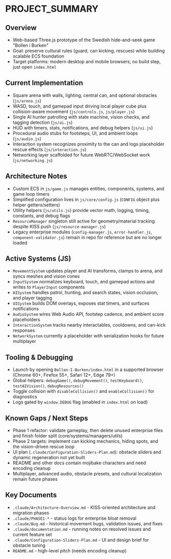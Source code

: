 # PROJECT_SUMMARY

## Overview
- Web-based Three.js prototype of the Swedish hide-and-seek game "Bollen i Burken"
- Goal: preserve cultural rules (guard, can kicking, rescues) while building scalable ECS foundation
- Target platforms: modern desktop and mobile browsers; no build step, just open `index.html`

## Current Implementation
- Square arena with walls, lighting, central can, and optional obstacles (`js/arena.js`)
- WASD, touch, and gamepad input driving local player cube plus collision-aware movement (`js/controls.js`, `js/player.js`)
- Single AI hunter patrolling with state machine, vision checks, and tagging detection (`js/ai.js`)
- HUD with timers, stats, notifications, and debug helpers (`js/ui.js`)
- Procedural audio stubs for footsteps, UI, and ambient loops (`js/audio.js`)
- Interaction system recognizes proximity to the can and logs placeholder rescue effects (`js/interaction.js`)
- Networking layer scaffolded for future WebRTC/WebSocket work (`js/networking.js`)

## Architecture Notes
- Custom ECS in `js/game.js` manages entities, components, systems, and game loop timers
- Simplified configuration lives in `js/core/config.js` (`CONFIG` object plus helper getters/setters)
- Utility helpers (`js/utils.js`) provide vector math, logging, timing, constants, and debug flags
- `ResourceManager` singleton still active for geometry/material tracking despite KISS push (`js/resource-manager.js`)
- Legacy enterprise modules (`config-manager.js`, `error-handler.js`, `component-validator.js`) remain in repo for reference but are no longer loaded

## Active Systems (JS)
- `MovementSystem` updates player and AI transforms, clamps to arena, and syncs meshes and vision cones
- `InputSystem` normalizes keyboard, touch, and gamepad actions and writes to `PlayerInput` components
- `AISystem` handles patrol, hunting, and search states, vision occlusion, and player tagging
- `UISystem` builds DOM overlays, exposes stat timers, and surfaces notifications
- `AudioSystem` wires Web Audio API, footstep cadence, and ambient score placeholders
- `InteractionSystem` tracks nearby interactables, cooldowns, and can-kick responses
- `NetworkSystem` currently a placeholder with serialization hooks for future multiplayer

## Tooling & Debugging
- Launch by opening `Bollen-I-Burken/index.html` in a supported browser (Chrome 60+, Firefox 55+, Safari 12+, Edge 79+)
- Global helpers: `debugGame()`, `debugMovement()`, `testKeyboard()`, `testAIVision()`, `debugResources()`
- Toggle collision with `disableCollision()` and `enableCollision()` for diagnostics
- Logs gated by `window.DEBUG` flag (enabled in `index.html` on load)

## Known Gaps / Next Steps
- Phase 1 refactor: validate gameplay, then delete unused enterprise files and finish folder split (core/systems/managers/utils)
- Phase 2 targets: implement can kicking mechanics, hiding spots, and the vision-driven rescue loop
- UI plan (`.claude/Configuration-Sliders-Plan.md`): obstacle sliders and dynamic regeneration not yet built
- README and other docs contain mojibake characters and need encoding cleanup
- Multiplayer, advanced audio, obstacle presets, and cultural localization remain future phases

## Key Documents
- `.claude/Architecture-Overview.md` - KISS-oriented architecture and migration phases
- `.claude/PHASE1-*` - status logs for enterprise bloat removal
- `.claude/Bug.md` - historical movement bugs, validation issues, and fixes
- `.claude/documentation.md` - running notes on resolved issues and current feature set
- `.claude/Configuration-Sliders-Plan.md` - UI and design brief for obstacle tuning
- `README.md` - high-level pitch (needs encoding cleanup)
